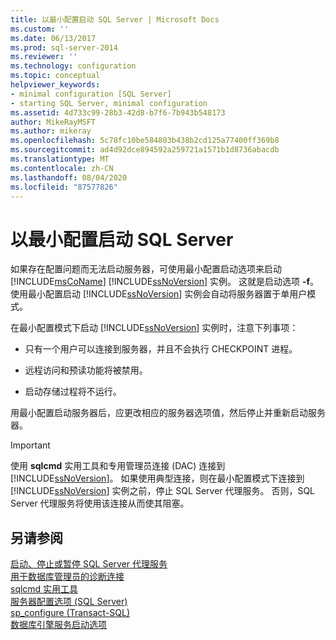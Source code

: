 ```yaml
---
title: 以最小配置启动 SQL Server | Microsoft Docs
ms.custom: ''
ms.date: 06/13/2017
ms.prod: sql-server-2014
ms.reviewer: ''
ms.technology: configuration
ms.topic: conceptual
helpviewer_keywords:
- minimal configuration [SQL Server]
- starting SQL Server, minimal configuration
ms.assetid: 4d733c99-28b3-42d8-b7f6-7b943b548173
author: MikeRayMSFT
ms.author: mikeray
ms.openlocfilehash: 5c78fc10be584803b438b2cd125a77400ff369b8
ms.sourcegitcommit: ad4d92dce894592a259721a1571b1d8736abacdb
ms.translationtype: MT
ms.contentlocale: zh-CN
ms.lasthandoff: 08/04/2020
ms.locfileid: "87577826"
---
```

# <a name="start-sql-server-with-minimal-configuration"></a>以最小配置启动 SQL Server
  如果存在配置问题而无法启动服务器，可使用最小配置启动选项来启动 [!INCLUDE[msCoName](../../includes/msconame-md.md)] [!INCLUDE[ssNoVersion](../../includes/ssnoversion-md.md)] 实例。 这就是启动选项 **-f**。 使用最小配置启动 [!INCLUDE[ssNoVersion](../../includes/ssnoversion-md.md)] 实例会自动将服务器置于单用户模式。  
  
 在最小配置模式下启动 [!INCLUDE[ssNoVersion](../../includes/ssnoversion-md.md)] 实例时，注意下列事项：  
  
-   只有一个用户可以连接到服务器，并且不会执行 CHECKPOINT 进程。  
  
-   远程访问和预读功能将被禁用。  
  
-   启动存储过程将不运行。  
  
 用最小配置启动服务器后，应更改相应的服务器选项值，然后停止并重新启动服务器。  
  
> [!IMPORTANT]  
>  使用 **sqlcmd** 实用工具和专用管理员连接 (DAC) 连接到 [!INCLUDE[ssNoVersion](../../includes/ssnoversion-md.md)]。 如果使用典型连接，则在最小配置模式下连接到 [!INCLUDE[ssNoVersion](../../includes/ssnoversion-md.md)] 实例之前，停止 SQL Server 代理服务。 否则，SQL Server 代理服务将使用该连接从而使其阻塞。  
  
## <a name="see-also"></a>另请参阅  
 [启动、停止或暂停 SQL Server 代理服务](../../ssms/agent/start-stop-or-pause-the-sql-server-agent-service.md)   
 [用于数据库管理员的诊断连接](diagnostic-connection-for-database-administrators.md)   
 [sqlcmd 实用工具](../../tools/sqlcmd-utility.md)   
 [服务器配置选项 (SQL Server)](server-configuration-options-sql-server.md)   
 [sp_configure &#40;Transact-SQL&#41;](/sql/relational-databases/system-stored-procedures/sp-configure-transact-sql)   
 [数据库引擎服务启动选项](database-engine-service-startup-options.md)  
  
  
